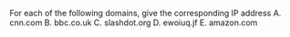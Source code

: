 For each of the following domains, give the corresponding IP address
A. cnn.com
B. bbc.co.uk
C. slashdot.org
D. ewoiuq.jf
E. amazon.com
